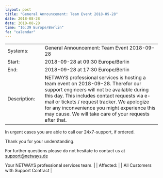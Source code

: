 ```yaml
---
layout: post
title: "General Announcement: Team Event 2018-09-28"
date: 2018-08-28
date: 2018-08-28
time: "16:39 Europe/Berlin"
fa: "calendar"
---
```


|                   |   |                                                                      |
|-------------------|---|----------------------------------------------------------------------|
| Systems:          |   | General Announcement: Team Event 2018-09-28|
| Start:            |   | 2018-09-28 at 09:30 Europe/Berlin |
| End:              |   | 2018-09-28 at 17:30 Europe/Berlin |
| Description:      |   | NETWAYS professional services is hosting a team event on 2018-09-28. Therefor our support engineers will not be available during this day. This includes contact requests via e-mail or tickets / request tracker. We apologize for any inconvenience you might experience this may cause. We will take care of your requests after that.

In urgent cases you are able to call our 24x7-support, if ordered.

Thank you for your understanding.

For further questions please do not hesitate to contact us at support@netways.de

Your NETWAYS professional services team. |
| Affected:         |   | All Customers with Support Contract |